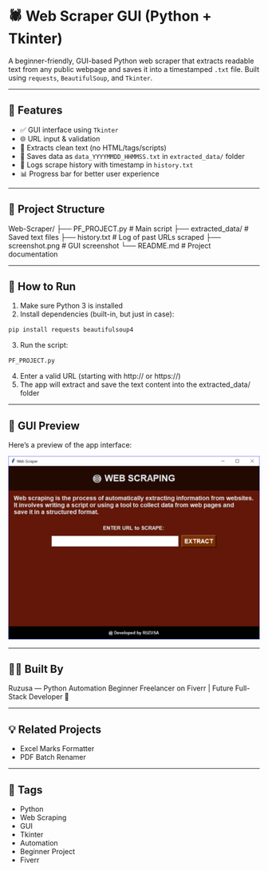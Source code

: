 # 🕷️ Web Scraper GUI (Python + Tkinter)

A beginner-friendly, GUI-based Python web scraper that extracts readable text from any public webpage and saves it into a timestamped `.txt` file. Built using `requests`, `BeautifulSoup`, and `Tkinter`.

---

## 📌 Features

- ✅ GUI interface using `Tkinter`
- 🌐 URL input & validation
- 📄 Extracts clean text (no HTML/tags/scripts)
- 💾 Saves data as `data_YYYYMMDD_HHMMSS.txt` in `extracted_data/` folder
- 🧾 Logs scrape history with timestamp in `history.txt`
- 📊 Progress bar for better user experience

---

## 📁 Project Structure

Web-Scraper/
├── PF_PROJECT.py # Main script
├── extracted_data/ # Saved text files
├── history.txt # Log of past URLs scraped
├── screenshot.png # GUI screenshot
└── README.md # Project documentation


---

## 🚀 How to Run

1. Make sure Python 3 is installed
2. Install dependencies (built-in, but just in case):

```bash
pip install requests beautifulsoup4
```

3. Run the script:
   
```bash
PF_PROJECT.py
```

4. Enter a valid URL (starting with http:// or https://)
5. The app will extract and save the text content into the extracted_data/ folder

--- 

## 📸 GUI Preview

Here’s a preview of the app interface:

![GUI Screenshot](screenshot.png)

---

## 👨‍💻 Built By
Ruzusa — Python Automation Beginner
Freelancer on Fiverr | Future Full-Stack Developer 🚀

---

## 💡 Related Projects
- Excel Marks Formatter
- PDF Batch Renamer

--- 

## 📌 Tags
- Python 
- Web Scraping
- GUI
- Tkinter
- Automation
- Beginner Project
- Fiverr
